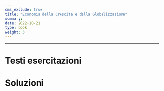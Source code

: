 ```yaml
---
cms_exclude: true
title: "Economia della Crescita e della Globalizzazione"
summary: 
date: 2022-10-21
type: book
weight: 3
---
```

---

# Testi esercitazioni

# Soluzioni
